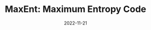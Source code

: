 ---
title: "MaxEnt: Maximum Entropy Code"
logo: "MaxEnt.png"
description: "A Matlab-based code for calculating maximum entropy distributions and generating statistical samples from a given set of known information."
date: 2022-11-21
website: "https://americocunhajr.github.io/MaxEnt"
github: "https://github.com/americocunhajr/MaxEnt"
docs: 
download: "https://github.com/americocunhajr/MaxEnt/zipball/main"
layout: none
collection: software
---